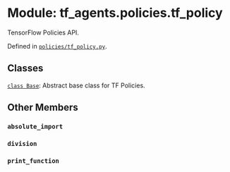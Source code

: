 <div itemscope itemtype="http://developers.google.com/ReferenceObject">
<meta itemprop="name" content="tf_agents.policies.tf_policy" />
<meta itemprop="path" content="Stable" />
<meta itemprop="property" content="absolute_import"/>
<meta itemprop="property" content="division"/>
<meta itemprop="property" content="print_function"/>
</div>

# Module: tf_agents.policies.tf_policy

TensorFlow Policies API.



Defined in [`policies/tf_policy.py`](https://github.com/tensorflow/agents/tree/master/tf_agents/policies/tf_policy.py).

<!-- Placeholder for "Used in" -->


## Classes

[`class Base`](../../tf_agents/policies/tf_policy/Base.md): Abstract base class for TF Policies.

## Other Members

<h3 id="absolute_import"><code>absolute_import</code></h3>

<h3 id="division"><code>division</code></h3>

<h3 id="print_function"><code>print_function</code></h3>

